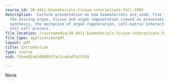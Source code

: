 ```yaml
---
course_id: 20-441j-biomaterials-tissue-interactions-fall-2009
description: 'Lecture presentation on how biomaterials are used, five therapies for
  the missing organ, tissue and organ regeneration viewed as processes of chemical
  synthesis, the mechanism of organ regeneration, cell-matrix interactions, and the
  unit cell process. '
file_location: /coursemedia/20-441j-biomaterials-tissue-interactions-fall-2009/f3eae92a63d0d95ffac3cabadfa1fb10_MIT20_441JF09_lec01_iy.pdf
file_type: application/pdf
layout: pdf
title: Introduction
type: course
uid: f3eae92a63d0d95ffac3cabadfa1fb10

---
```

None